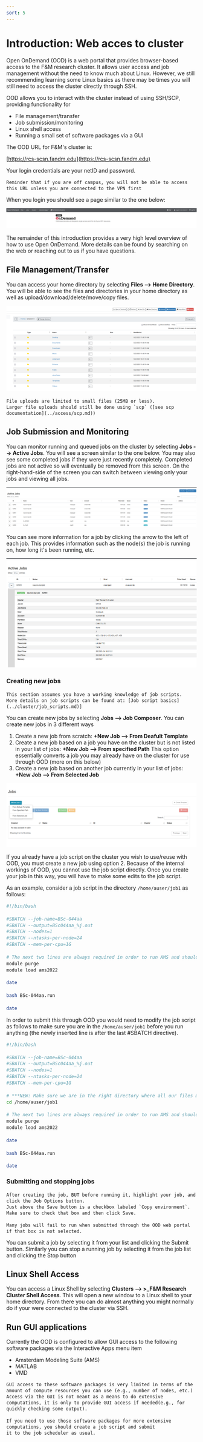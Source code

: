```yaml
---
sort: 5
---
```


# Introduction: Web acces to cluster

Open OnDemand (OOD) is a web portal that provides browser-based access to the F&M research cluster. 
It allows user access and job management without the need to know much about Linux. 
However, we still recommending learning some Linux basics as there may be times 
you will still need to access the cluster directly through SSH.

OOD allows you to interact with the cluster instead of using SSH/SCP, providing functionality for

- File management/transfer
- Job submission/monitoring
- Linux shell access
- Running a small set of software packages via a GUI

The OOD URL for F&M's cluster is:

[https://rcs-scsn.fandm.edu](https://rcs-scsn.fandm.edu)


Your login credentials are your netID and password.

```note
Reminder that if you are off campus, you will not be able to access this URL unless you are connected to the VPN first
```

When you login you should see a page similar to the one below:

![OOD homepage](../images/homepage.png)

The remainder of this introduction provides a very high level overview of how to use Open OnDemand.  More details can 
be found by searching on the web or reaching out to us if you have questions.

## File Management/Transfer

You can access your home directory by selecting **Files --> Home Directory**.  You will be able to see 
the files and directories in your home directory as well as upload/download/delete/move/copy files.

![Home directory](../images/home_dir.png)

```warning
File uploads are limited to small files (25MB or less).  
Larger file uploads should still be done using `scp` ([see scp documentation](../access/scp.md))
```

## Job Submission and Monitoring

You can monitor running and queued jobs on the cluster by selecting **Jobs --> Active Jobs**.  You will 
see a screen similar to the one below.  You may  also see some completed jobs if they were just recently 
completely.  Completed jobs are not active so will eventually be removed from this screen.  On the right-hand-side 
of the screen you can switch between viewing only your jobs and viewing all jobs.

![Job queue](../images/active_jobs.png)

You can see more information for a job by clicking the arrow to the left of each job.  This provides information 
such as the node(s) the job is running on, how long it's been running, etc.

![Job info](../images/job_info.png)

### Creating new jobs

```note
This section assumes you have a working knowledge of job scripts.  More details on job scripts can be found at: [Job script basics](../cluster/job_scripts.md)]
```

You can create new jobs by selecting **Jobs --> Job Composer**.  You can create new jobs in 3 different ways

1. Create a new job from scratch: **+New Job --> From Deafult Template**
2. Create a new job based on a job you have on the cluster but is not listed in your list of jobs: **+New Job --> From specified Path** 
   This option essentially converts a job you may already have on the cluster for use through OOD (more on this below)
3. Create a new job based on another job currently in your list of jobs: **+New Job --> From Selected Job**

![Job composer ](../images/job_composer.png)

If you already have a job script on the cluster you wish to use/reuse with OOD, you must create a new job using option 2.  Because of the internal 
workings of OOD, you cannot use the job script directly.  Once you create your job in this way, you will have to make some edits to the job script.  

As an example, consider a job script in the directory `/home/auser/job1` as follows:

```bash
#!/bin/bash

#SBATCH --job-name=BSc-044aa
#SBATCH --output=BSc044aa_%j.out
#SBATCH --nodes=1
#SBATCH --ntasks-per-node=24
#SBATCH --mem-per-cpu=1G

# The next two lines are always required in order to run AMS and should not be modified
module purge
module load ams2022

date

bash BSc-044aa.run

date
```

In order to submit this through OOD you would need to modify the job script as follows to make sure you are in the `/home/auser/job1`
before you run anything (the newly inserted line is after the last #SBATCH directive).

```bash
#!/bin/bash

#SBATCH --job-name=BSc-044aa
#SBATCH --output=BSc044aa_%j.out
#SBATCH --nodes=1
#SBATCH --ntasks-per-node=24
#SBATCH --mem-per-cpu=1G

# ***NEW: Make sure we are in the right directory where all our files might be
cd /home/auser/job1 

# The next two lines are always required in order to run AMS and should not be modified
module purge
module load ams2022

date

bash BSc-044aa.run

date
```

### Submitting and stopping jobs

```warning
After creating the job, BUT before running it, highlight your job, and click the Job Options button.  
Just above the Save button is a checkbox labeled `Copy environment`.  Make sure to check that box and then click Save.  

Many jobs will fail to run when submitted through the OOD web portal if that box is not selected.
```

You can submit a job by selecting it from your list and clicking the Submit button.  Similarly you can stop a running job by 
selecting it from the job list and clicking the Stop button

## Linux Shell Access

You can access a Linux Shell by selecting **Clusters --> >_F&M Research Cluster Shell Access**. 
This will open a new window to a Linux shell to your home directory.  From there you can 
do almost anything you might normally do if your were connected to the cluster via SSH.

## Run GUI applications

Currently the OOD is configured to allow GUI access to the following software packages via the Interactive Apps menu item
- Amsterdam Modeling Suite (AMS)
- MATLAB
- VMD

```warning
GUI access to these software packages is very limited in terms of the amount of compute resources you can use (e.g., number of nodes, etc.) 
Access via the GUI is not meant as a means to do extensive computations, it is only to provide GUI access if needed(e.g., for quickly checking some output).

If you need to use those software packages for more extensive computations, you should create a job script and submit 
it to the job scheduler as usual.
```